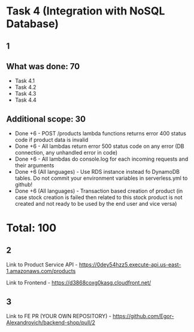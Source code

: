 # Task 4 (Integration with NoSQL Database)
## 1
## What was done: 70
 - Task 4.1
 - Task 4.2
 - Task 4.3
 - Task 4.4

## Additional scope: 30
- Done +6  - POST /products lambda functions returns error 400 status code if product data is invalid
- Done +6  - All lambdas return error 500 status code on any error (DB connection, any unhandled error in code)
- Done +6  - All lambdas do console.log for each incoming requests and their arguments
- Done +6 (All languages) - Use RDS instance instead fo DynamoDB tables. Do not commit your environment variables in serverless.yml to github!
- Done +6 (All languages) - Transaction based creation of product (in case stock creation is failed then related to this stock product is not created and not ready to be used by the end user and vice versa)
# Total: 100

## 2
Link to Product Service API - https://0dey54hzz5.execute-api.us-east-1.amazonaws.com/products

Link to Frontend - https://d3868coxg0kasg.cloudfront.net/

## 3
Link to FE PR (YOUR OWN REPOSITORY) - https://github.com/Egor-Alexandrovich/backend-shop/pull/2


